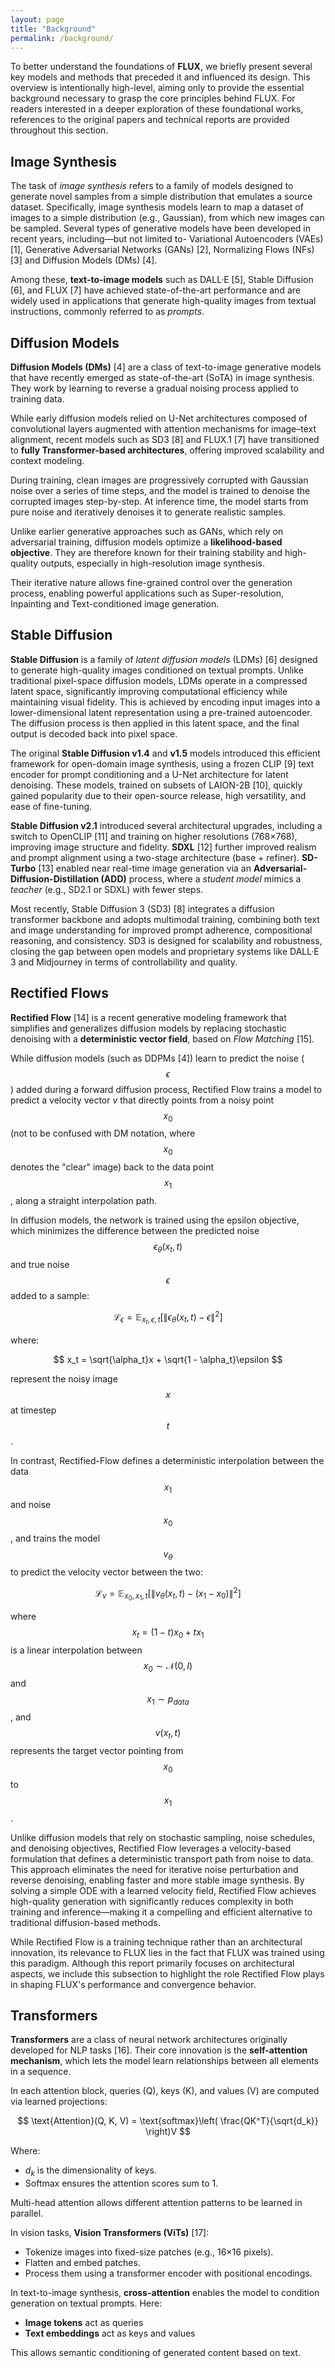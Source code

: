 ```yaml
---
layout: page
title: "Background"
permalink: /background/
---
```


To better understand the foundations of **FLUX**, we briefly present several key models and methods that preceded it and influenced its design. This overview is intentionally high-level, aiming only to provide the essential background necessary to grasp the core principles behind FLUX. For readers interested in a deeper exploration of these foundational works, references to the original papers and technical reports are provided throughout this section.

## Image Synthesis

The task of *image synthesis* refers to a family of models designed to generate novel samples from a simple distribution that emulates a source dataset. Specifically, image synthesis models learn to map a dataset of images to a simple distribution (e.g., Gaussian), from which new images can be sampled. Several types of generative models have been developed in recent years, including—but not limited to- Variational Autoencoders (VAEs) [1], Generative Adversarial Networks (GANs) [2], Normalizing Flows (NFs) [3] and Diffusion Models (DMs) [4].

Among these, **text-to-image models** such as DALL·E [5], Stable Diffusion [6], and FLUX [7] have achieved state-of-the-art performance and are widely used in applications that generate high-quality images from textual instructions, commonly referred to as *prompts*.

## Diffusion Models

**Diffusion Models (DMs)** [4] are a class of text-to-image generative models that have recently emerged as state-of-the-art (SoTA) in image synthesis. They work by learning to reverse a gradual noising process applied to training data.

While early diffusion models relied on U-Net architectures composed of convolutional layers augmented with attention mechanisms for image–text alignment, recent models such as SD3 [8] and FLUX.1 [7] have transitioned to **fully Transformer-based architectures**, offering improved scalability and context modeling.

During training, clean images are progressively corrupted with Gaussian noise over a series of time steps, and the model is trained to denoise the corrupted images step-by-step. At inference time, the model starts from pure noise and iteratively denoises it to generate realistic samples.

Unlike earlier generative approaches such as GANs, which rely on adversarial training, diffusion models optimize a **likelihood-based objective**. They are therefore known for their training stability and high-quality outputs, especially in high-resolution image synthesis.

Their iterative nature allows fine-grained control over the generation process, enabling powerful applications such as Super-resolution, Inpainting and Text-conditioned image generation.

## Stable Diffusion

**Stable Diffusion** is a family of *latent diffusion models* (LDMs) [6] designed to generate high-quality images conditioned on textual prompts. Unlike traditional pixel-space diffusion models, LDMs operate in a compressed latent space, significantly improving computational efficiency while maintaining visual fidelity. This is achieved by encoding input images into a lower-dimensional latent representation using a pre-trained autoencoder. The diffusion process is then applied in this latent space, and the final output is decoded back into pixel space.

The original **Stable Diffusion v1.4** and **v1.5** models introduced this efficient framework for open-domain image synthesis, using a frozen CLIP [9] text encoder for prompt conditioning and a U-Net architecture for latent denoising. These models, trained on subsets of LAION-2B [10], quickly gained popularity due to their open-source release, high versatility, and ease of fine-tuning.

**Stable Diffusion v2.1** introduced several architectural upgrades, including a switch to OpenCLIP [11] and training on higher resolutions (768×768), improving image structure and fidelity. **SDXL** [12] further improved realism and prompt alignment using a two-stage architecture (base + refiner). **SD-Turbo** [13] enabled near real-time image generation via an **Adversarial-Diffusion-Distillation (ADD)** process, where a *student model* mimics a *teacher* (e.g., SD2.1 or SDXL) with fewer steps. 

Most recently, Stable Diffusion 3 (SD3) [8] integrates a diffusion transformer backbone and adopts multimodal training, combining both text and image understanding for improved prompt adherence, compositional reasoning, and consistency. SD3 is designed for scalability and robustness, closing the gap between open models and proprietary systems like DALL·E 3 and Midjourney in terms of controllability and quality.

## Rectified Flows

**Rectified Flow** [14] is a recent generative modeling framework that simplifies and generalizes diffusion models by replacing stochastic denoising with a **deterministic vector field**, based on *Flow Matching* [15].

While diffusion models (such as DDPMs [4]) learn to predict the noise ($$\epsilon$$) added during a forward diffusion process, Rectified Flow trains a model to predict a velocity vector $v$ that directly points from a noisy point $$x_0$$ (not to be confused with DM notation, where $$x_0$$ denotes the "clear" image) back to the data point $$x_1$$, along a straight interpolation path.

In diffusion models, the network is trained using the epsilon objective, which minimizes the difference between the predicted noise $$\epsilon_\theta(x_t,t)$$ and true noise $$\epsilon$$ added to a sample:

$$
\mathcal{L}_\epsilon = \mathbb{E}_{x_t,\epsilon,t}\left[  \|\epsilon_\theta(x_t,t) - \epsilon\|^2  \right]
$$

where:

$$
x_t = \sqrt{\alpha_t}x + \sqrt{1 - \alpha_t}\epsilon
$$

represent the noisy image $$x$$ at timestep $$t$$.

In contrast, Rectified-Flow defines a deterministic interpolation between the data $$x_1$$ and noise $$x_0$$, and trains the model $$v_\theta$$ to predict the velocity vector between the two:

$$
\mathcal{L}_v = \mathbb{E}_{x_0,x_1,t}
\left[ \|v_\theta(x_t,t) - (x_1 - x_0)\|^2 \right]
$$

where $$x_t=(1-t)x_0 + tx_1$$ is a linear interpolation between $$x_0 \sim \mathcal{N}(0, I)$$ and $$x_1 \sim p_{data}$$, and $$v(x_t, t)$$ represents the target vector pointing from $$x_0$$ to $$x_1$$. 


Unlike diffusion models that rely on stochastic sampling, noise schedules, and denoising objectives, Rectified Flow leverages a velocity-based formulation that defines a deterministic transport path from noise to data. This approach eliminates the need for iterative noise perturbation and reverse denoising, enabling faster and more stable image synthesis. By solving a simple ODE with a learned velocity field, Rectified Flow achieves high-quality generation with significantly reduces complexity in both training and inference—making it a compelling and efficient alternative to traditional diffusion-based methods.

While Rectified Flow is a training technique rather than an architectural innovation, its relevance to FLUX lies in the fact that FLUX was trained using this paradigm. Although this report primarily focuses on architectural aspects, we include this subsection to highlight the role Rectified Flow plays in shaping FLUX's performance and convergence behavior.

## Transformers

**Transformers** are a class of neural network architectures originally developed for NLP tasks [16]. Their core innovation is the **self-attention mechanism**, which lets the model learn relationships between all elements in a sequence.

In each attention block, queries (Q), keys (K), and values (V) are computed via learned projections:

$$
\text{Attention}(Q, K, V) = \text{softmax}\left( \frac{QK^T}{\sqrt{d_k}} \right)V
$$

Where:

- $d_k$ is the dimensionality of keys.
- Softmax ensures the attention scores sum to 1.

Multi-head attention allows different attention patterns to be learned in parallel.

In vision tasks, **Vision Transformers (ViTs)** [17]:

- Tokenize images into fixed-size patches (e.g., 16×16 pixels).
- Flatten and embed patches.
- Process them using a transformer encoder with positional encodings.

In text-to-image synthesis, **cross-attention** enables the model to condition generation on textual prompts. Here:

- **Image tokens** act as queries  
- **Text embeddings** act as keys and values  

This allows semantic conditioning of generated content based on text.
